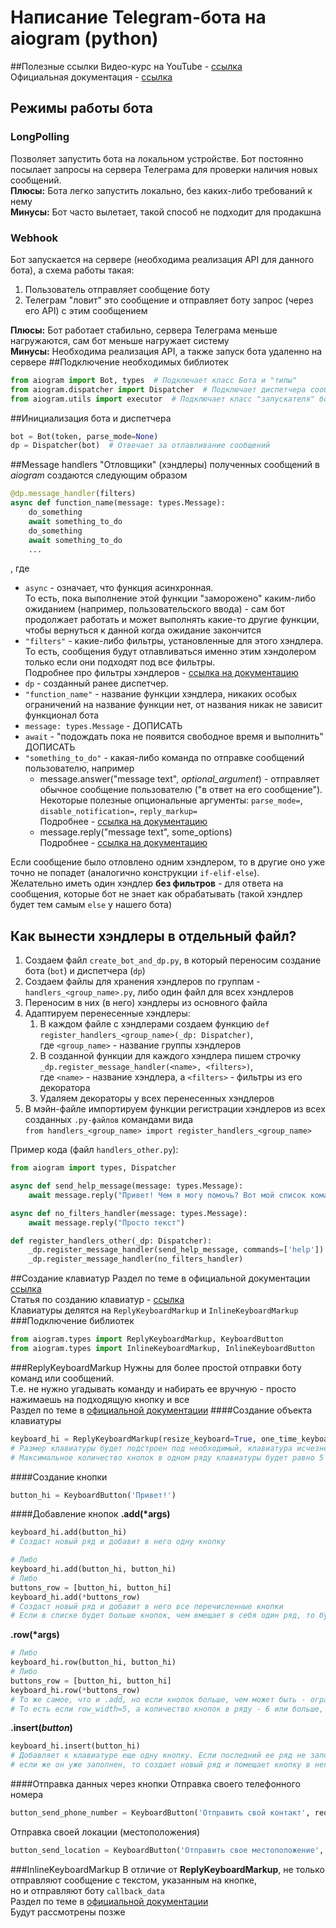 # Написание Telegram-бота на aiogram (python)
##Полезные ссылки
Видео-курс на YouTube - [ссылка](https://youtu.be/TYs3-uyjC30)  
Официальная документация - [ссылка](https://docs.aiogram.dev/en/latest/index.html)
## Режимы работы бота
### LongPolling
Позволяет запустить бота на локальном устройстве. Бот постоянно посылает запросы на сервера Телеграма для проверки наличия новых сообщений.  
**Плюсы:** Бота легко запустить локально, без каких-либо требований к нему  
**Минусы:** Бот часто вылетает, такой способ не подходит для продакшна
### Webhook
Бот запускается на сервере (необходима реализация API для данного бота), а схема работы такая:
1. Пользователь отправляет сообщение боту
2. Телеграм "ловит" это сообщение и отправляет боту запрос (через его API) с этим сообщением

**Плюсы:** Бот работает стабильно, сервера Телеграма меньше нагружаются, сам бот меньше нагружает систему  
**Минусы:** Необходима реализация API, а также запуск бота удаленно на сервере
##Подключение необходимых библиотек
```Python
from aiogram import Bot, types  # Подключает класс Бота и "типы"
from aiogram.dispatcher import Dispatcher  # Подключает диспетчера сообщений для бота
from aiogram.utils import executor  # Подключает класс "запускателя" бота
```
##Инициализация бота и диспетчера
```Python
bot = Bot(token, parse_mode=None)
dp = Dispatcher(bot)  # Отвечает за отлавливание сообщений
```
##Message handlers
"Отловщики" (хэндлеры) полученных сообщений в *aiogram* создаются следующим образом
```Python
@dp.message_handler(filters)
async def function_name(message: types.Message):
    do_something
    await something_to_do
    do_something
    await something_to_do
    ...
```
, где  
+ `async` - означает, что функция асинхронная.  
То есть, пока выполнение этой функции "заморожено" каким-либо ожиданием (например, пользовательского ввода) - сам бот продолжает работать 
и может выполнять какие-то другие функции, чтобы вернуться к данной когда ожидание закончится
+ `"filters"` - какие-либо фильтры, установленные для этого хэндлера.  
То есть, сообщения будут отлавливаться именно этим хэндолером только если они подходят под все фильтры.  
Подробнее про фильтры хэндлеров - [ссылка на документацию](https://docs.aiogram.dev/en/latest/dispatcher/index.html#aiogram.Dispatcher.message_handler)
+ `dp` - созданный ранее диспетчер.
+ `"function_name"` - название функции хэндлера, никаких особых ограничений на название функции нет, от названия никак 
не зависит функционал бота
+ `message: types.Message` - ДОПИСАТЬ
+ `await` - "подождать пока не появится свободное время и выполнить" ДОПИСАТЬ
+ `"something_to_do"` - какая-либо команда по отправке сообщений пользователю, например
  + message.answer("message text", _optional_argument_) - отправляет обычное сообщение пользователю ("в ответ на его сообщение").
  Некоторые полезные опциональные аргументы: `parse_mode=`, `disable_notification=`, `reply_markup=`  
  Подробнее - [ссылка на документацию](https://docs.aiogram.dev/en/latest/telegram/types/message.html#aiogram.types.message.Message.answer)
  + message.reply("message text", some_options)  
    Подробнее - [ссылка на документацию](https://docs.aiogram.dev/en/latest/telegram/types/message.html#aiogram.types.message.Message.reply)  

Если сообщение было отловлено одним хэндлером, то в другие оно уже точно не попадет (аналогично конструкции `if-elif-else`).  
Желательно иметь один хэндлер **без фильтров** - для ответа на сообщения, которые бот не знает как обрабатывать (такой хэндлер будет тем самым `else` у нашего бота)
## Как вынести хэндлеры в отдельный файл?
1. Создаем файл `create_bot_and_dp.py`, в который переносим создание бота (`bot`) и диспетчера (`dp`)
2. Создаем файлы для хранения хэндлеров по группам  - `handlers_<group_name>.py`, либо один файл для всех хэндлеров
3. Переносим в них (в него) хэндлеры из основного файла
4. Адаптируем перенесенные хэндлеры:
   1. В каждом файле с хэндлерами создаем функцию `def register_handlers_<group_name>(_dp: Dispatcher)`,  
   где `<group_name>` - название группы хэндлеров
   2. В созданной функции для каждого хэндлера пишем строчку `_dp.register_message_handler(<name>, <filters>)`,  
   где `<name>` - название хэндлера, а `<filters>` - фильтры из его декоратора
   3. Удаляем декораторы у всех перенесенных хэндлеров
5. В мэйн-файле импортируем функции регистрации хэндлеров из всех созданных `.py-файлов` командами вида  
`from handlers_<group_name> import register_handlers_<group_name>` 

Пример кода (файл `handlers_other.py`):
```Python
from aiogram import types, Dispatcher

async def send_help_message(message: types.Message):
    await message.reply("Привет! Чем я могу помочь? Вот мой список команд:")

async def no_filters_handler(message: types.Message):
    await message.reply("Просто текст")

def register_handlers_other(_dp: Dispatcher):
    _dp.register_message_handler(send_help_message, commands=['help'])
    _dp.register_message_handler(no_filters_handler)
```
##Создание клавиатур
Раздел по теме в официальной документации [ссылка](https://docs.aiogram.dev/en/latest/telegram/types/reply_keyboard.html)  
Статья по созданию клавиатур - [ссылка](https://surik00.gitbooks.io/aiogram-lessons/content/chapter5.html)  
Клавиатуры делятся на `ReplyKeyboardMarkup` и `InlineKeyboardMarkup`
###Подключение библиотек
```Python
from aiogram.types import ReplyKeyboardMarkup, KeyboardButton
from aiogram.types import InlineKeyboardMarkup, InlineKeyboardButton
```
###ReplyKeyboardMarkup
Нужны для более простой отправки боту команд или сообщений.  
Т.е. не нужно угадывать команду и набирать ее вручную - просто нажимаешь на подходящую кнопку и все  
Раздел по теме в [официальной документации](https://docs.aiogram.dev/en/latest/telegram/types/reply_keyboard.html)
####Создание объекта клавиатуры
```Python
keyboard_hi = ReplyKeyboardMarkup(resize_keyboard=True, one_time_keyboard=True, row_width=5)
# Размер клавиатуры будет подстроен под необходимый, клавиатура исчезнет после нажатия на ее кнопку
# Максимальное количество кнопок в одном ряду клавиатуры будет равно 5 (по дефолту - 3)
```
####Создание кнопки
```Python
button_hi = KeyboardButton('Привет!')
```
####Добавление кнопок
**.add(\*args)**
```Python
keyboard_hi.add(button_hi)
# Создаст новый ряд и добавит в него одну кнопку
```
```Python
# Либо
keyboard_hi.add(button_hi, button_hi)
# Либо
buttons_row = [button_hi, button_hi]
keyboard_hi.add(*buttons_row)
# Создаст новый ряд и добавит в него все перечисленные кнопки
# Если в списке будет больше кнопок, чем вмещает в себя один ряд, то будет создано столько рядов, сколько необходимо
```
**.row(\*args)**
```Python
# Либо
keyboard_hi.row(button_hi, button_hi)
# Либо
buttons_row = [button_hi, button_hi]
keyboard_hi.row(*buttons_row)
# То же самое, что и .add, но если кнопок больше, чем может быть - ограничение будет проигнорировано.  
# То есть если row_width=5, а количество кнопок в ряду - 6 или больше, то все они будут добавлены в один ряд
```
**.insert(*button*)**
```Python
keyboard_hi.insert(button_hi)
# Добавляет к клавиатуре еще одну кнопку. Если последний ее ряд не заполнен целиком, то добавляет туда,
# если же он уже заполнен, то создает новый ряд и помещает кнопку в него
```
####Отправка данных через кнопки
Отправка своего телефонного номера
```Python
button_send_phone_number = KeyboardButton('Отправить свой контакт', request_contact=True)
```
Отправка своей локации (местоположения)
```Python
button_send_location = KeyboardButton('Отправить свое местоположение', request_location=True)
```
###InlineKeyboardMarkup
В отличие от **ReplyKeyboardMarkup**, не только отправляют сообщение с текстом, указанным на кнопке,  
но и отправляют боту `callback_data`  
Раздел по теме в [официальной документации](https://docs.aiogram.dev/en/latest/telegram/types/inline_keyboard.html)  
Будут рассмотрены позже